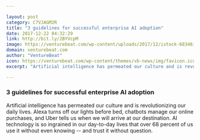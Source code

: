```yaml
---

layout: post
category: C7VJAGM2R
title: "3 guidelines for successful enterprise AI adoption"
date: 2017-12-22 04:32:29
link: http://bit.ly/2BYVcpM
image: https://venturebeat.com/wp-content/uploads/2017/12/istock-683461608-e1513888953435.jpg?fit=780%2C557&strip=all
domain: venturebeat.com
author: "VentureBeat"
icon: https://venturebeat.com/wp-content/themes/vb-news/img/favicon.ico
excerpt: "Artificial intelligence has permeated our culture and is revolutionizing our daily lives. Alexa turns off our lights before bed, chatbots manage our online purchases, and Uber tells us when we will arrive at our destination. AI technology is so ingrained in our day-to-day lives that over 68 percent of us use it without even knowing -- and trust it without question."

---
```


### 3 guidelines for successful enterprise AI adoption

Artificial intelligence has permeated our culture and is revolutionizing our daily lives. Alexa turns off our lights before bed, chatbots manage our online purchases, and Uber tells us when we will arrive at our destination. AI technology is so ingrained in our day-to-day lives that over 68 percent of us use it without even knowing -- and trust it without question.